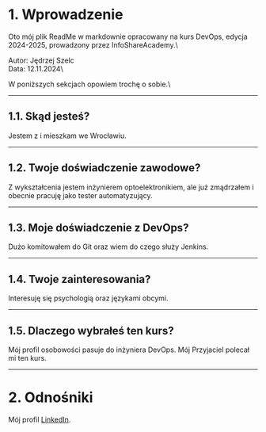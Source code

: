 # 1. Wprowadzenie

Oto mój plik ReadMe w markdownie opracowany na kurs DevOps, edycja 2024-2025, prowadzony przez InfoShareAcademy.\

Autor: Jędrzej Szelc\
Data: 12.11.2024\

W poniższych sekcjach opowiem trochę o sobie.\

***

## 1.1. Skąd jesteś?

Jestem z i mieszkam we Wrocławiu.

***

## 1.2. Twoje doświadczenie zawodowe?

Z wykształcenia jestem inżynierem optoelektronikiem, ale już zmądrzałem i obecnie pracuję jako tester automatyzujący.

***

## 1.3. Moje doświadczenie z DevOps?

Dużo komitowałem do Git oraz wiem do czego służy Jenkins.

***

## 1.4. Twoje zainteresowania?

Interesuję się psychologią oraz językami obcymi.

***

## 1.5. Dlaczego wybrałeś ten kurs?

Mój profil osobowości pasuje do inżyniera DevOps. Mój Przyjaciel polecał mi ten kurs.

***

# 2. Odnośniki

Mój profil [LinkedIn](https://www.linkedin.com/in/andrewszelc/).

